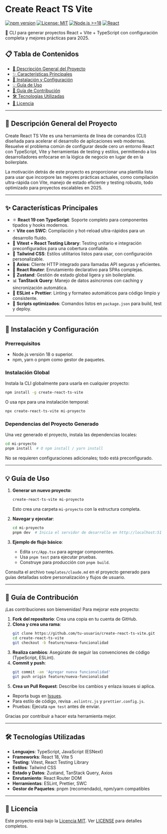 # Create React TS Vite

[![npm version](https://img.shields.io/npm/v/create-react-ts-vite)](https://www.npmjs.com/package/create-react-ts-vite)
[![License: MIT](https://img.shields.io/badge/License-MIT-yellow.svg)](https://opensource.org/licenses/MIT)
[![Node.js >=18](https://img.shields.io/badge/Node.js-%3E=18-blue.svg)](https://nodejs.org/)
[![React](https://img.shields.io/badge/React-18-green.svg)](https://reactjs.org/)

🚀 CLI para generar proyectos React + Vite + TypeScript con configuración completa y mejores prácticas para 2025.

## 📋 Tabla de Contenidos

- [🎯 Descripción General del Proyecto](#-descripción-general-del-proyecto)
- [✨ Características Principales](#-características-principales)
- [🔧 Instalación y Configuración](#-instalación-y-configuración)
- [💡 Guía de Uso](#-guía-de-uso)
- [🤝 Guía de Contribución](#-guía-de-contribución)
- [🛠️ Tecnologías Utilizadas](#-tecnologías-utilizadas)
- [📄 Licencia](#-licencia)

---

## 🎯 Descripción General del Proyecto

Create React TS Vite es una herramienta de línea de comandos (CLI) diseñada para acelerar el desarrollo de aplicaciones web modernas. Resuelve el problema común de configurar desde cero un entorno React con TypeScript, Vite y herramientas de testing y estilos, permitiendo a los desarrolladores enfocarse en la lógica de negocio en lugar de en la boilerplate.

La motivación detrás de este proyecto es proporcionar una plantilla lista para usar que incorpore las mejores prácticas actuales, como compilación ultra-rápida con Vite, manejo de estado eficiente y testing robusto, todo optimizado para proyectos escalables en 2025.

<!-- Si tienes un GIF o screenshot, agrégalo aquí: ![Demo](path/to/demo.gif) -->

---

## ✨ Características Principales

- ⚛️ **React 19 con TypeScript**: Soporte completo para componentes tipados y hooks modernos.
- ⚡ **Vite con SWC**: Compilación y hot-reload ultra-rápidos para un desarrollo fluido.
- 🧪 **Vitest + React Testing Library**: Testing unitario e integración preconfigurados para una cobertura confiable.
- 🎨 **Tailwind CSS**: Estilos utilitarios listos para usar, con configuración personalizable.
- 📡 **Axios**: Cliente HTTP integrado para llamadas API seguras y eficientes.
- 🧭 **React Router**: Enrutamiento declarativo para SPAs complejas.
- 🎯 **Zustand**: Gestión de estado global ligera y sin boilerplate.
- 📊 **TanStack Query**: Manejo de datos asíncronos con caching y sincronización automática.
- 🔧 **ESLint + Prettier**: Linting y formateo automáticos para código limpio y consistente.
- 📝 **Scripts optimizados**: Comandos listos en `package.json` para build, test y deploy.

---

## 🔧 Instalación y Configuración

### Prerrequisitos
- Node.js versión 18 o superior.
- npm, yarn o pnpm como gestor de paquetes.

### Instalación Global
Instala la CLI globalmente para usarla en cualquier proyecto:

```bash
npm install -g create-react-ts-vite
```

O usa npx para una instalación temporal:

```bash
npx create-react-ts-vite mi-proyecto
```

### Dependencias del Proyecto Generado
Una vez generado el proyecto, instala las dependencias locales:

```bash
cd mi-proyecto
pnpm install  # O npm install / yarn install
```

No se requieren configuraciones adicionales; todo está preconfigurado.

---

## 💡 Guía de Uso

1. **Generar un nuevo proyecto**:
   ```bash
   create-react-ts-vite mi-proyecto
   ```
   Esto crea una carpeta `mi-proyecto` con la estructura completa.

2. **Navegar y ejecutar**:
   ```bash
   cd mi-proyecto
   pnpm dev  # Inicia el servidor de desarrollo en http://localhost:5173
   ```

3. **Ejemplo de flujo básico**:
   - Edita `src/App.tsx` para agregar componentes.
   - Usa `pnpm test` para ejecutar pruebas.
   - Construye para producción con `pnpm build`.

Consulta el archivo `templates/claude.md` en el proyecto generado para guías detalladas sobre personalización y flujos de usuario.

---

## 🤝 Guía de Contribución

¡Las contribuciones son bienvenidas! Para mejorar este proyecto:

1. **Fork del repositorio**: Crea una copia en tu cuenta de GitHub.
2. **Clona y crea una rama**: 
   ```bash
   git clone https://github.com/tu-usuario/create-react-ts-vite.git
   cd create-react-ts-vite
   git checkout -b feature/nueva-funcionalidad
   ```
3. **Realiza cambios**: Asegúrate de seguir las convenciones de código (TypeScript, ESLint).
4. **Commit y push**:
   ```bash
   git commit -am 'Agregar nueva funcionalidad'
   git push origin feature/nueva-funcionalidad
   ```
5. **Crea un Pull Request**: Describe los cambios y enlaza issues si aplica.

- Reporta bugs en [Issues](https://github.com/tu-usuario/create-react-ts-vite/issues).
- Para estilo de código, revisa `.eslintrc.js` y `prettier.config.js`.
- Pruebas: Ejecuta `npm test` antes de enviar.

Gracias por contribuir a hacer esta herramienta mejor.

---

## 🛠️ Tecnologías Utilizadas

- **Lenguajes**: TypeScript, JavaScript (ESNext)
- **Frameworks**: React 18, Vite 5
- **Testing**: Vitest, React Testing Library
- **Estilos**: Tailwind CSS
- **Estado y Datos**: Zustand, TanStack Query, Axios
- **Enrutamiento**: React Router DOM
- **Herramientas**: ESLint, Prettier, SWC
- **Gestor de Paquetes**: pnpm (recomendado), npm/yarn compatibles

---

## 📄 Licencia

Este proyecto está bajo la [Licencia MIT](LICENSE). Ver [LICENSE](LICENSE) para detalles completos.
